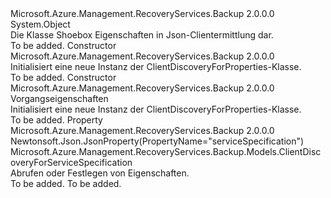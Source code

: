 <Type Name="ClientDiscoveryForProperties" FullName="Microsoft.Azure.Management.RecoveryServices.Backup.Models.ClientDiscoveryForProperties">
  <TypeSignature Language="C#" Value="public class ClientDiscoveryForProperties" />
  <TypeSignature Language="ILAsm" Value=".class public auto ansi beforefieldinit ClientDiscoveryForProperties extends System.Object" />
  <TypeSignature Language="DocId" Value="T:Microsoft.Azure.Management.RecoveryServices.Backup.Models.ClientDiscoveryForProperties" />
  <TypeSignature Language="VB.NET" Value="Public Class ClientDiscoveryForProperties" />
  <TypeSignature Language="F#" Value="type ClientDiscoveryForProperties = class" />
  <AssemblyInfo>
    <AssemblyName>Microsoft.Azure.Management.RecoveryServices.Backup</AssemblyName>
    <AssemblyVersion>2.0.0.0</AssemblyVersion>
  </AssemblyInfo>
  <Base>
    <BaseTypeName>System.Object</BaseTypeName>
  </Base>
  <Interfaces />
  <Docs>
    <summary>
            Die Klasse Shoebox Eigenschaften in Json-Clientermittlung dar.
            </summary>
    <remarks>To be added.</remarks>
  </Docs>
  <Members>
    <Member MemberName=".ctor">
      <MemberSignature Language="C#" Value="public ClientDiscoveryForProperties ();" />
      <MemberSignature Language="ILAsm" Value=".method public hidebysig specialname rtspecialname instance void .ctor() cil managed" />
      <MemberSignature Language="DocId" Value="M:Microsoft.Azure.Management.RecoveryServices.Backup.Models.ClientDiscoveryForProperties.#ctor" />
      <MemberSignature Language="VB.NET" Value="Public Sub New ()" />
      <MemberType>Constructor</MemberType>
      <AssemblyInfo>
        <AssemblyName>Microsoft.Azure.Management.RecoveryServices.Backup</AssemblyName>
        <AssemblyVersion>2.0.0.0</AssemblyVersion>
      </AssemblyInfo>
      <Parameters />
      <Docs>
        <summary>
            Initialisiert eine neue Instanz der ClientDiscoveryForProperties-Klasse.
            </summary>
        <remarks>To be added.</remarks>
      </Docs>
    </Member>
    <Member MemberName=".ctor">
      <MemberSignature Language="C#" Value="public ClientDiscoveryForProperties (Microsoft.Azure.Management.RecoveryServices.Backup.Models.ClientDiscoveryForServiceSpecification serviceSpecification = null);" />
      <MemberSignature Language="ILAsm" Value=".method public hidebysig specialname rtspecialname instance void .ctor(class Microsoft.Azure.Management.RecoveryServices.Backup.Models.ClientDiscoveryForServiceSpecification serviceSpecification) cil managed" />
      <MemberSignature Language="DocId" Value="M:Microsoft.Azure.Management.RecoveryServices.Backup.Models.ClientDiscoveryForProperties.#ctor(Microsoft.Azure.Management.RecoveryServices.Backup.Models.ClientDiscoveryForServiceSpecification)" />
      <MemberSignature Language="VB.NET" Value="Public Sub New (Optional serviceSpecification As ClientDiscoveryForServiceSpecification = null)" />
      <MemberSignature Language="F#" Value="new Microsoft.Azure.Management.RecoveryServices.Backup.Models.ClientDiscoveryForProperties : Microsoft.Azure.Management.RecoveryServices.Backup.Models.ClientDiscoveryForServiceSpecification -&gt; Microsoft.Azure.Management.RecoveryServices.Backup.Models.ClientDiscoveryForProperties" Usage="new Microsoft.Azure.Management.RecoveryServices.Backup.Models.ClientDiscoveryForProperties serviceSpecification" />
      <MemberType>Constructor</MemberType>
      <AssemblyInfo>
        <AssemblyName>Microsoft.Azure.Management.RecoveryServices.Backup</AssemblyName>
        <AssemblyVersion>2.0.0.0</AssemblyVersion>
      </AssemblyInfo>
      <Parameters>
        <Parameter Name="serviceSpecification" Type="Microsoft.Azure.Management.RecoveryServices.Backup.Models.ClientDiscoveryForServiceSpecification" />
      </Parameters>
      <Docs>
        <param name="serviceSpecification">Vorgangseigenschaften</param>
        <summary>
            Initialisiert eine neue Instanz der ClientDiscoveryForProperties-Klasse.
            </summary>
        <remarks>To be added.</remarks>
      </Docs>
    </Member>
    <Member MemberName="ServiceSpecification">
      <MemberSignature Language="C#" Value="public Microsoft.Azure.Management.RecoveryServices.Backup.Models.ClientDiscoveryForServiceSpecification ServiceSpecification { get; set; }" />
      <MemberSignature Language="ILAsm" Value=".property instance class Microsoft.Azure.Management.RecoveryServices.Backup.Models.ClientDiscoveryForServiceSpecification ServiceSpecification" />
      <MemberSignature Language="DocId" Value="P:Microsoft.Azure.Management.RecoveryServices.Backup.Models.ClientDiscoveryForProperties.ServiceSpecification" />
      <MemberSignature Language="VB.NET" Value="Public Property ServiceSpecification As ClientDiscoveryForServiceSpecification" />
      <MemberSignature Language="F#" Value="member this.ServiceSpecification : Microsoft.Azure.Management.RecoveryServices.Backup.Models.ClientDiscoveryForServiceSpecification with get, set" Usage="Microsoft.Azure.Management.RecoveryServices.Backup.Models.ClientDiscoveryForProperties.ServiceSpecification" />
      <MemberType>Property</MemberType>
      <AssemblyInfo>
        <AssemblyName>Microsoft.Azure.Management.RecoveryServices.Backup</AssemblyName>
        <AssemblyVersion>2.0.0.0</AssemblyVersion>
      </AssemblyInfo>
      <Attributes>
        <Attribute>
          <AttributeName>Newtonsoft.Json.JsonProperty(PropertyName="serviceSpecification")</AttributeName>
        </Attribute>
      </Attributes>
      <ReturnValue>
        <ReturnType>Microsoft.Azure.Management.RecoveryServices.Backup.Models.ClientDiscoveryForServiceSpecification</ReturnType>
      </ReturnValue>
      <Docs>
        <summary>
            Abrufen oder Festlegen von Eigenschaften.
            </summary>
        <value>To be added.</value>
        <remarks>To be added.</remarks>
      </Docs>
    </Member>
  </Members>
</Type>